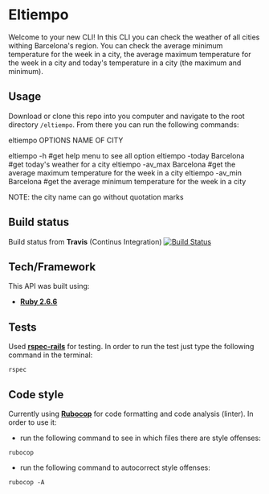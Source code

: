 # Eltiempo

Welcome to your new CLI! In this CLI you can check the weather of all cities withing Barcelona's region. You can check
the average minimum temperature for the week in a city, the average maximum temperature for the week in a city and
today's temperature in a city (the maximum and minimum).


## Usage
Download or clone this repo into you computer and navigate to the root directory `/eltiempo`.
From there you can run the following commands:

eltiempo OPTIONS   NAME OF CITY

eltiempo -h                            #get help menu to see all option
eltiempo -today    Barcelona           #get today's weather for a city
eltiempo -av_max   Barcelona           #get the average maximum temperature for the week in a city
eltiempo -av_min   Barcelona           #get the average minimum temperature for the week in a city

NOTE: the city name can go without quotation marks

## Build status
Build status from **Travis** (Continus Integration)
[![Build Status](https://travis-ci.com/marachimeno/eltiempo.svg?branch=master)](https://travis-ci.org/marachimeno/eltiempo)

## Tech/Framework
This API was built using:
- **[Ruby 2.6.6](https://www.ruby-lang.org/en/)**

## Tests
Used **[rspec-rails](https://github.com/rspec/rspec-rails)** for testing.
In order to run the test just type the following command in the terminal:
```
rspec
```

## Code style
Currently using **[Rubocop](https://github.com/rubocop-hq/rubocop/blob/master/README.md)** for code formatting and code analysis (linter).
In order to use it:
- run the following command to see in which files there are style offenses:
```
rubocop
```
- run the following command to autocorrect style offenses:
```
rubocop -A
```
